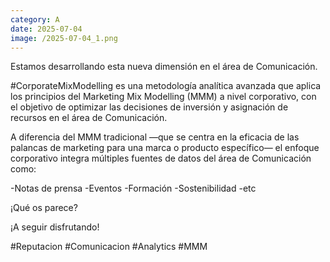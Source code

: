 ```yaml
--- 
category: A 
date: 2025-07-04 
image: /2025-07-04_1.png 
--- 
```


Estamos desarrollando esta nueva dimensión en el área de Comunicación. 

#CorporateMixModelling es una metodología analítica avanzada que aplica los principios del Marketing Mix Modelling (MMM) a nivel corporativo, con el objetivo de optimizar las decisiones de inversión y asignación de recursos en el área de Comunicación.

A diferencia del MMM tradicional —que se centra en la eficacia de las palancas de marketing para una marca o producto específico— el enfoque corporativo integra múltiples fuentes de datos del área de Comunicación como:

-Notas de prensa
-Eventos
-Formación
-Sostenibilidad
-etc

¡Qué os parece? 

¡A seguir disfrutando!

#Reputacion #Comunicacion #Analytics #MMM